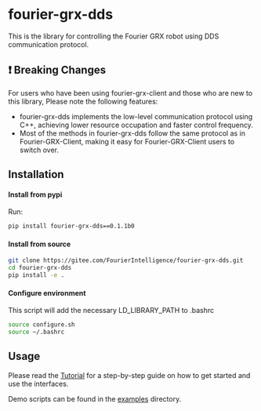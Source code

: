 # fourier-grx-dds

This is the library for controlling the Fourier GRX robot using DDS communication protocol.

## ❗ Breaking Changes

For users who have been using fourier-grx-client and those who are new to this library, Please note the following features:

- fourier-grx-dds implements the low-level communication protocol using C++, achieving lower resource occupation and faster control frequency.
- Most of the methods in fourier-grx-dds follow the same protocol as in Fourier-GRX-Client, making it easy for Fourier-GRX-Client users to switch over.
## Installation

#### Install from pypi

Run:

```bash
pip install fourier-grx-dds==0.1.1b0

```

#### Install from source

```bash
git clone https://gitee.com/FourierIntelligence/fourier-grx-dds.git
cd fourier-grx-dds
pip install -e .
```
#### Configure environment
This script will add the necessary LD_LIBRARY_PATH to .bashrc

```bash
source configure.sh
source ~/.bashrc
```


## Usage

Please read the [Tutorial](tutorial.ipynb) for a step-by-step guide on how to get started and use the interfaces.

Demo scripts can be found in the [examples](examples/) directory.
